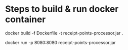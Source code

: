 # Steps to build & run docker container
docker build -f Dockerfile -t receipt-points-processor.jar .

docker run -p 8080:8080 receipt-points-processor.jar